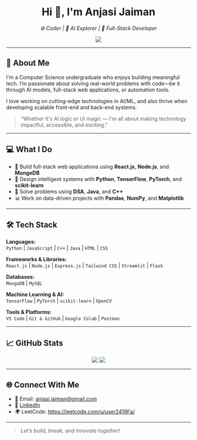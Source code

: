 <h1 align="center">Hi 👋, I'm Anjasi Jaiman</h1>

<p align="center">
  <em>⚙️ Coder | 🤖 AI Explorer | 🧩 Full-Stack Developer</em>
</p>

<p align="center">
  <img src="https://drive.google.com/file/d/1SkBqr9wnsbCYETVGq3ZDk88EbfqtMDhz/view?usp=sharing" />
</p>

---

## 🧠 About Me

I'm a Computer Science undergraduate who enjoys building meaningful tech. I’m passionate about solving real-world problems with code—be it through AI models, full-stack web applications, or automation tools.

I love working on cutting-edge technologies in AI/ML, and also thrive when developing scalable front-end and back-end systems.

> "Whether it's AI logic or UI magic — I'm all about making technology impactful, accessible, and exciting."

---

## 💻 What I Do

- 🚀 Build full-stack web applications using **React.js**, **Node.js**, and **MongoDB**
- 🤖 Design intelligent systems with **Python**, **TensorFlow**, **PyTorch**, and **scikit-learn**
- 🎯 Solve problems using **DSA**, **Java**, and **C++**
- 📊 Work on data-driven projects with **Pandas**, **NumPy**, and **Matplotlib**

---

## 🛠️ Tech Stack

**Languages:**  
`Python` | `JavaScript` | `C++` | `Java` | `HTML` | `CSS`

**Frameworks & Libraries:**  
`React.js` | `Node.js` | `Express.js` | `Tailwind CSS` | `Streamlit` | `Flask`

**Databases:**  
`MongoDB` | `MySQL`

**Machine Learning & AI:**  
`TensorFlow` | `PyTorch` | `scikit-learn` | `OpenCV`

**Tools & Platforms:**  
`VS Code` | `Git & GitHub` | `Google Colab` | `Postman`

---

## 📈 GitHub Stats

<p align="center">
  <img src="https://github-readme-stats.vercel.app/api?username=anjasi212&show_icons=true&theme=tokyonight" />
  <img src="https://github-readme-stats.vercel.app/api/top-langs/?username=anjasi212&layout=compact&theme=tokyonight" />
</p>

---

## 🌐 Connect With Me

- 📧 Email: anjasi.jaiman@gmail.com  
- 💼 [LinkedIn](https://www.linkedin.com/in/anjasi-jaiman-974b3a251/)  
- 🌍 LeetCode: https://leetcode.com/u/user2419Fa/

---

> *Let’s build, break, and innovate together!*



<!--
**anjasi212/anjasi212** is a ✨ _special_ ✨ repository because its `README.md` (this file) appears on your GitHub profile.

Here are some ideas to get you started:

- 🔭 I’m currently working on ...
- 🌱 I’m currently learning ...
- 👯 I’m looking to collaborate on ...
- 🤔 I’m looking for help with ...
- 💬 Ask me about ...
- 📫 How to reach me: ...
- 😄 Pronouns: ...
- ⚡ Fun fact: ...
-->
